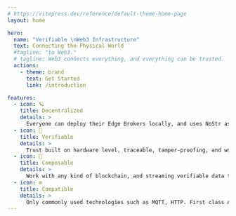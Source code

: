 ```yaml
---
# https://vitepress.dev/reference/default-theme-home-page
layout: home

hero:
  name: "Verifiable \nWeb3 Infrastructure"
  text: Connecting the Physical World
  #tagline: "to Web3."
  # tagline: Web3 connects everything, and everything can be trusted.
  actions:
    - theme: brand
      text: Get Started
      link: /introduction

features:
  - icon: 🪐
    title: Decentralized
    details: >
      Everyone can deploy their Edge Brokers locally, and uses NoStr as the transfer layer.
  - icon: 📝
    title: Verifiable
    details: >
      Trust built on hardware level, traceable, tamper-proofing, and work with ZK technology.
  - icon: 🧩
    title: Composable
    details: >
      Work with any kind of blockchain, and streaming verifiable data to downstream consumers (e.g., Oracles, storage providers).
  - icon: ⚙️  
    title: Compatible
    details: >
      Only commonly used technologies such as MQTT, HTTP. First class Arduino support.
---
```


